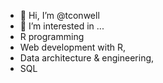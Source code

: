 - 👋 Hi, I’m @tconwell
- 👀 I’m interested in ... 
- R programming
- Web development with R, 
- Data architecture & engineering, 
- SQL

<!---
tconwell/tconwell is a ✨ special ✨ repository because its `README.md` (this file) appears on your GitHub profile.
You can click the Preview link to take a look at your changes.
--->
